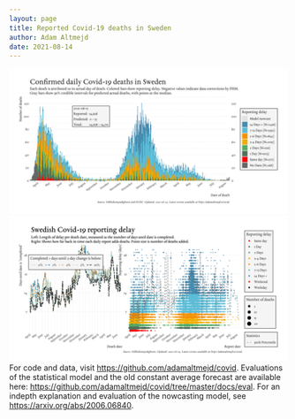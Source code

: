 ```yaml
---
layout: page
title: Reported Covid-19 deaths in Sweden
author: Adam Altmejd
date: 2021-08-14
---
```


![Graph of Swedish Covid-19 deaths with reporting delay.](deaths_lag_sweden_2021-08-14.png "Swedish Covid-19 deaths.")
![Graph of Swedish Covid-19 reporting delay in daily deaths.](lag_trend_sweden_2021-08-14.png "Trend in Swedish Covid-19 mortality reporting delay.")
For code and data, visit <https://github.com/adamaltmejd/covid>.
Evaluations of the statistical model and the old constant average forecast are available here: <https://github.com/adamaltmejd/covid/tree/master/docs/eval>.
For an indepth explanation and evaluation of the nowcasting model, see <https://arxiv.org/abs/2006.06840>.
